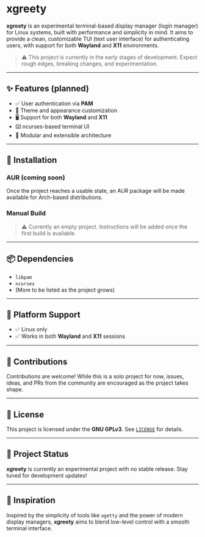 # xgreety

**xgreety** is an experimental terminal-based display manager (login manager) for Linux systems, built with performance and simplicity in mind. It aims to provide a clean, customizable TUI (text user interface) for authenticating users, with support for both **Wayland** and **X11** environments.

> ⚠️ This project is currently in the early stages of development. Expect rough edges, breaking changes, and experimentation.

---

## ✨ Features (planned)

- ✅ User authentication via **PAM**
- 🎨 Theme and appearance customization
- 🖥️ Support for both **Wayland** and **X11**
- ⌨️ ncurses-based terminal UI
- 🧩 Modular and extensible architecture

---

## 🔧 Installation

### AUR (coming soon)
Once the project reaches a usable state, an AUR package will be made available for Arch-based distributions.

### Manual Build

> ⚠️ Currently an empty project. Instructions will be added once the first build is available.

---

## 📦 Dependencies

- `libpam`
- `ncurses`
- (More to be listed as the project grows)

---

## 🐧 Platform Support

- ✅ Linux only
- ✅ Works in both **Wayland** and **X11** sessions

---

## 🤝 Contributions

Contributions are welcome! While this is a solo project for now, issues, ideas, and PRs from the community are encouraged as the project takes shape.

---

## 📜 License

This project is licensed under the **GNU GPLv3**. See [`LICENSE`](./LICENSE) for details.

---

## 📌 Project Status

**xgreety** is currently an experimental project with no stable release. Stay tuned for development updates!

---

## 🧠 Inspiration

Inspired by the simplicity of tools like `agetty` and the power of modern display managers, **xgreety** aims to blend low-level control with a smooth terminal interface.

